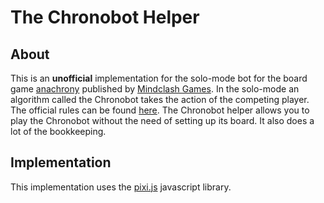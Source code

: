 # The Chronobot Helper

## About 

This is an <strong>unofficial</strong> implementation for the solo-mode bot for the board game
    <a href="http://anachronyboardgame.com/">anachrony</a> published by
    <a href="https://mindclashgames.com/">Mindclash Games</a>. In the solo-mode an algorithm
    called the Chronobot takes the action of the competing player. The official rules can be found
    <a href="https://mindclashgames.com/chronobot/">here</a>. The Chronobot helper
    allows you to play the Chronobot without the need of setting up its board. It also does a lot of the bookkeeping.
    
    

## Implementation

This implementation uses the <a href=https://www.pixijs.com/>pixi.js</a> javascript library. 
  
